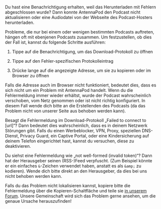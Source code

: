 Du hast eine Benachrichtigung erhalten, weil das Herunterladen mit Fehlern abgeschlossen wurde? Dann konnte AntennaPod den Podcast nicht aktualisieren oder eine Audiodatei von der Webseite des Podcast-Hosters herunterladen.

Probleme, die nur bei einem oder wenigen bestimmten Podcasts auftreten, hängen oft mit ebenjenen Podcasts zusammen. Um festzustellen, ob dies der Fall ist, kannst du folgende Schritte ausführen:

1. Tippe auf die Benachrichtigung, um das Download-Protokoll zu öffnen

1. Tippe auf den Fehler-spezifischen Protokolleintrag

1. Drücke lange auf die angezeigte Adresse, um sie zu kopieren oder im Browser zu öffnen


Falls die Adresse auch im Browser nicht funktioniert, bedeutet dies, dass es sich nicht um ein Problem mit AntennaPod handelt. Wenn du die Fehlermeldung immer wieder erhältst, wurde der Podcast wahrscheinlich verschoben, vom Netz genommen oder ist nicht richtig konfiguriert. In diesem Fall wende dich bitte an die Erstellenden des Podcasts (da das Problem nicht von unserer Seite aus behoben werden kann).

Besagt die Fehlermeldung im Download-Protokoll „Failed to connect to [url]“? Dann bedeutet dies wahrscheinlich, dass es in deinem Netzwerk Störungen gibt. Falls du einen Werbeblocker, VPN, Proxy, speziellen DNS-Dienst, Privacy Guard, ein Captive Portal, oder eine Kindersicherung auf deinem Telefon eingerichtet hast, kannst du versuchen, diese zu deaktivieren.

Du siehst eine Fehlermeldung wie „not well-formed (invalid token)“? Dann hat der Herausgeber seinen (RSS-)Feed verpfuscht. (Zum Beispiel könnte er ein einfaches `&`-Zeichen verwendet haben, anstatt es als `&amp;` zu kodieren). Wende dich bitte direkt an den Herausgeber, da dies bei uns nicht behoben werden kann.

Falls du das Problem nicht lokalisieren kannst, kopiere bitte die Fehlermeldung über die Kopieren-Schaltfläche und teile sie [in unserem Forum](https://forum.antennapod.org/c/support/7). Unsere Gemeinschaft wird sich das Problem gerne ansehen, um die genaue Ursache herauszufinden!
